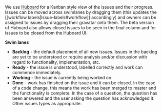 We use [Huboard](https://huboard.com/FakeItEasy/FakeItEasy) for a Kanban style view of the issues and their progress. Issues can be moved across swimlanes by dragging them (this updates the [[workflow labels|Issue-labels#workflow]] accordingly) and owners can be assigned to issues by dragging their gravatar onto them. The beta version of Huboard also allows closed issues to be seen in the final column and for issues to be closed from the Huboard UI.

**Swim lanes**

* **Backlog** - the default placement of all new issues. Issues in the backlog are yet to be understood or require analysis and/or discussion with regard to functionality, implementation, etc.
* **Ready** - the issue is understood, labelled correctly and work can commence immediately.
* **Working** - the issue is currently being worked on.
* **Done** - work has finished on the issue and it can be closed. In the case of a code change, this means the work has been merged to master and the functionality is complete. In the case of a question, the question has been answered and the user asking the question has acknowledged it. Other issues types as appropriate.
